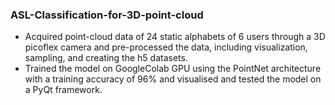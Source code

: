 ### ASL-Classification-for-3D-point-cloud

- Acquired point-cloud data of 24 static alphabets of 6 users through a 3D picoflex camera and pre-processed the data, 
including visualization, sampling, and creating the h5 datasets.
- Trained the model on GoogleColab GPU using the PointNet architecture with a training accuracy of 96% and visualised 
and tested the model on a PyQt framework.
